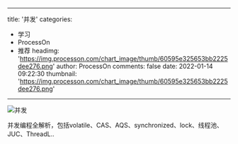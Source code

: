 
---
title: '并发'
categories: 
 - 学习
 - ProcessOn
 - 推荐
headimg: 'https://img.processon.com/chart_image/thumb/60595e325653bb2225dee276.png'
author: ProcessOn
comments: false
date: 2022-01-14 09:22:30
thumbnail: 'https://img.processon.com/chart_image/thumb/60595e325653bb2225dee276.png'
---

<div>   
<img class="thumb" alt="并发" src="https://img.processon.com/chart_image/thumb/60595e325653bb2225dee276.png" referrerpolicy="no-referrer">
<p>并发编程全解析，包括volatile、CAS、AQS、synchronized、lock、线程池、JUC、ThreadL..</p>  
</div>
            